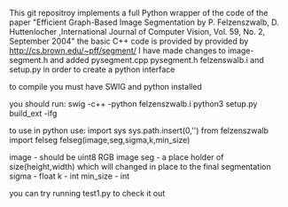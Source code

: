 This git repositroy implements a full Python wrapper of the code of the paper "Efficient Graph-Based Image Segmentation by P. Felzenszwalb, D. Huttenlocher ,International Journal of Computer Vision, Vol. 59, No. 2, September 2004"
the basic C++ code is provided by provided by http://cs.brown.edu/~pff/segment/
I have made changes to image-segment.h and added pysegment.cpp pysegment.h felzenswalb.i and setup.py in order to create a python interface

to compile you must have SWIG and python installed

you should run:
swig -c++ -python felzenszwalb.i
python3 setup.py  build_ext -ifg

to use in python use:
import sys
sys.path.insert(0,'<felzenswalb dir>')
from felzenszwalb import felseg
felseg(image,seg,sigma,k,min_size)

image - should be uint8 RGB image
seg - a place holder of size(height,width) which will changed in place to the final segmentation
sigma - float
k - int
min_size - int

you can try running test1.py to check it out

